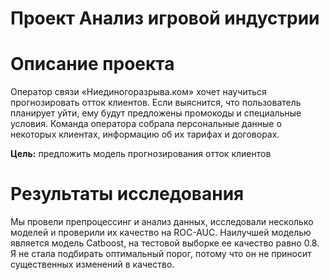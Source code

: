 # Проект Анализ игровой индустрии

# Описание проекта

Оператор связи «Ниединогоразрыва.ком» хочет научиться прогнозировать отток клиентов. Если выяснится, что пользователь планирует уйти, ему будут предложены промокоды и специальные условия. Команда оператора собрала персональные данные о некоторых клиентах, информацию об их тарифах и договорах.

**Цель:** предложить модель прогнозирования отток клиентов

# Результаты исследования

Мы провели препроцессинг и анализ данных, исследовали несколько моделей и проверили их качество на ROC-AUC. Наилучшей моделью является модель Catboost, на тестовой выборке ее качество равно 0.8. Я не стала подбирать оптимальный порог, потому что он не приносит существенных изменений в качество.
